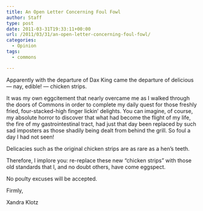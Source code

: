 ```yaml
---
title: An Open Letter Concerning Foul Fowl
author: Staff
type: post
date: 2011-03-31T19:33:11+00:00
url: /2011/03/31/an-open-letter-concerning-foul-fowl/
categories:
  - Opinion
tags:
  - commons

---
```

Apparently with the departure of Dax King came the departure of delicious &#8212; nay, edible! &#8212; chicken strips.

It was my own eggcitement that nearly overcame me as I walked through the doors of Commons in order to complete my daily quest for those freshly fried, four-stacked-high finger lickin’ delights. You can imagine, of course, my absolute horror to discover that what had become the flight of my life, the fire of my gastrointestinal tract, had just that day been replaced by such sad imposters as those shadily being dealt from behind the grill. So foul a day I had not seen!

Delicacies such as the original chicken strips are as rare as a hen’s teeth.

Therefore, I implore you: re-replace these new “chicken strips” with those old standards that I, and no doubt others, have come eggspect.

No poulty excuses will be accepted.

Firmly,
  
Xandra Klotz